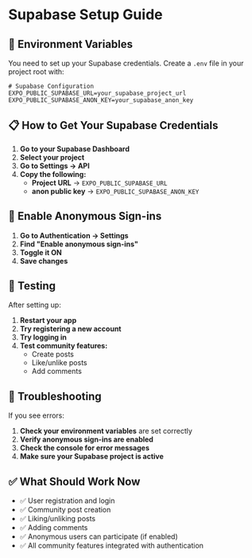 # Supabase Setup Guide

## 🔧 **Environment Variables**

You need to set up your Supabase credentials. Create a `.env` file in your project root with:

```env
# Supabase Configuration
EXPO_PUBLIC_SUPABASE_URL=your_supabase_project_url
EXPO_PUBLIC_SUPABASE_ANON_KEY=your_supabase_anon_key
```

## 📋 **How to Get Your Supabase Credentials**

1. **Go to your Supabase Dashboard**
2. **Select your project**
3. **Go to Settings → API**
4. **Copy the following:**
   - **Project URL** → `EXPO_PUBLIC_SUPABASE_URL`
   - **anon public key** → `EXPO_PUBLIC_SUPABASE_ANON_KEY`

## 🔐 **Enable Anonymous Sign-ins**

1. **Go to Authentication → Settings**
2. **Find "Enable anonymous sign-ins"**
3. **Toggle it ON**
4. **Save changes**

## 🧪 **Testing**

After setting up:

1. **Restart your app**
2. **Try registering a new account**
3. **Try logging in**
4. **Test community features:**
   - Create posts
   - Like/unlike posts
   - Add comments

## 🚨 **Troubleshooting**

If you see errors:

1. **Check your environment variables** are set correctly
2. **Verify anonymous sign-ins are enabled**
3. **Check the console for error messages**
4. **Make sure your Supabase project is active**

## ✅ **What Should Work Now**

- ✅ User registration and login
- ✅ Community post creation
- ✅ Liking/unliking posts
- ✅ Adding comments
- ✅ Anonymous users can participate (if enabled)
- ✅ All community features integrated with authentication 